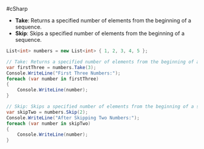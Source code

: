 #cSharp 
- **Take**: Returns a specified number of elements from the beginning of a sequence.
- **Skip**: Skips a specified number of elements from the beginning of a sequence.
```c#
List<int> numbers = new List<int> { 1, 2, 3, 4, 5 };

// Take: Returns a specified number of elements from the beginning of a sequence
var firstThree = numbers.Take(3);
Console.WriteLine("First Three Numbers:");
foreach (var number in firstThree)
{
    Console.WriteLine(number);
}

// Skip: Skips a specified number of elements from the beginning of a sequence
var skipTwo = numbers.Skip(2);
Console.WriteLine("After Skipping Two Numbers:");
foreach (var number in skipTwo)
{
    Console.WriteLine(number);
}
```